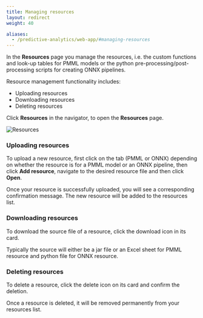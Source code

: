 ```yaml
---
title: Managing resources
layout: redirect
weight: 40

aliases:
  - /predictive-analytics/web-app/#managing-resources
---
```


In the **Resources** page you manage the resources, i.e. the custom functions and look-up tables for PMML models or the python pre-processing/post-processing scripts for creating ONNX pipelines.

Resource management functionality includes:

* Uploading resources
* Downloading resources
* Deleting resources

Click **Resources** in the navigator, to open the **Resources** page. 

![Resources](/images/zementis/zementis-resources.png)


### Uploading resources

To upload a new resource, first click on the tab (PMML or ONNX) depending on whether the resource is for a PMML model or an ONNX pipeline, then click **Add resource**, navigate to the desired resource file and then click **Open**. 

Once your resource is successfully uploaded, you will see a corresponding confirmation message. The new resource will be added to the resources list. 


### Downloading resources

To download the source file of a resource, click the download icon in its card.

Typically the source will either be a jar file or an Excel sheet for PMML resource and python file for ONNX resource.

### Deleting resources

To delete a resource, click the delete icon on its card and confirm the deletion.  

Once a resource is deleted, it will be removed permanently from your resources list.